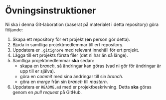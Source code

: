 # Övningsinstruktioner

Ni ska i denna Git-laboration (baserat på materialet i detta repository) göra följande:

1. Skapa ett repository för ert projekt (**en** person gör detta).
2. Bjuda in samtliga projektmedlemmar till ert repository.
3. Uppdatera er `.gitignore` med relevant innehåll för ert projekt.
4. Lägga till ert projekts första filer (det ni har än så länge).
5. Samtliga projektmedlemmar **ska** sedan:
    * skapa en *branch*, så ändringar kan göras (vad ni gör för ändringar är upp till er själva).
    * göra en *commit* med sina ändringar till sin *branch*.
    * göra en *merge* från sin *branch* till *mastern*.
6. Uppdatera er `README.md` med er projektbeskrivning. Detta **ska** göras genom en *pull request* på GitHub.
